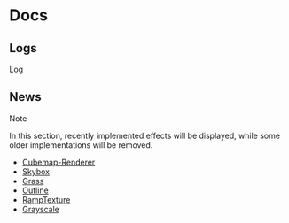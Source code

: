 # Docs

## Logs
[Log](Log.md)

## News
> [!Note]
> 
> In this section, recently implemented effects will be displayed, while some older implementations will be removed.

- [Cubemap-Renderer](Cubemap/Cubemap-Renderer.md)
- [Skybox](Cubemap/Skybox.md)
- [Grass](Animations/VertexAnimations/Grass.md)
- [Outline](Outlines/)
- [RampTexture](TexEffects/RampTexture.md)
- [Grayscale](Post-Processing/Grayscale.md)
